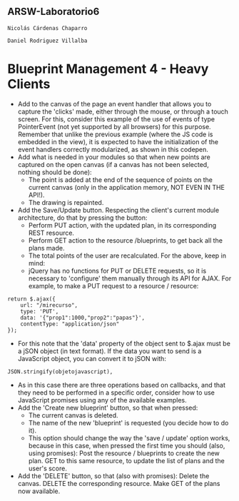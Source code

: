## ARSW-Laboratorio6

```
Nicolás Cárdenas Chaparro

Daniel Rodriguez Villalba
```
# Blueprint Management 4 - Heavy Clients

- Add to the canvas of the page an event handler that allows you to capture the 'clicks' made, either through the mouse, or through a touch screen. For this, consider this example of the use of events of type PointerEvent (not yet supported by all browsers) for this purpose. Remember that unlike the previous example (where the JS code is embedded in the view), it is expected to have the initialization of the event handlers correctly modularized, as shown in this codepen.
- Add what is needed in your modules so that when new points are captured on the open canvas (if a canvas has not been selected, nothing should be done):
  - The point is added at the end of the sequence of points on the current canvas (only in the application memory, NOT EVEN IN THE API!). 
  - The drawing is repainted. 
- Add the Save/Update button. Respecting the client's current module architecture, do that by pressing the button:
  - Perform PUT action, with the updated plan, in its corresponding REST resource. 
  - Perform GET action to the resource /blueprints, to get back all the plans made. 
  - The total points of the user are recalculated. 
For the above, keep in mind:
  - jQuery has no functions for PUT or DELETE requests, so it is necessary to 'configure' them manually through its API for AJAX. For example, to make a PUT request to a resource / resource:

```
return $.ajax({
    url: "/mirecurso",
    type: 'PUT',
    data: '{"prop1":1000,"prop2":"papas"}',
    contentType: "application/json"
});
```

  - For this note that the 'data' property of the object sent to $.ajax must be a jSON object (in text format). If the data you want to send is a JavaScript object, you can convert it to jSON with:
  
  ```
  JSON.stringify(objetojavascript),
  ```
  
  - As in this case there are three operations based on callbacks, and that they need to be performed in a specific order, consider how to use JavaScript promises using any of the available examples.
- Add the 'Create new blueprint' button, so that when pressed:
  - The current canvas is deleted. 
  - The name of the new 'blueprint' is requested (you decide how to do it). 
  - This option should change the way the 'save / update' option works, because in this case, when pressed the first time you should (also, using promises):
Post the resource / blueprints to create the new plan. GET to this same resource, to update the list of plans and the user's score. 
- Add the 'DELETE' button, so that (also with promises):
Delete the canvas. DELETE the corresponding resource. 
Make GET of the plans now available.
